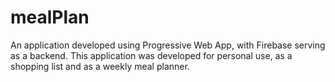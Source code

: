 # mealPlan

An application developed using Progressive Web App, with Firebase serving as a backend. This application was developed for personal use, as a shopping list and as a weekly meal planner.
